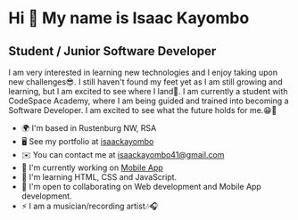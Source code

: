 Hi 👋 My name is Isaac Kayombo
==============================

Student / Junior Software Developer
-----------------------------------

I am very interested in learning new technologies and I enjoy taking upon new challenges😎. I still haven't found my feet yet as I am still growing and learning, but I am excited to see where I land🌱. I am currently a student with CodeSpace Academy, where I am being guided and trained into becoming a Software Developer. I am excited to see what the future holds for me.😁🙈

* 🌍  I'm based in Rustenburg NW, RSA
* 🖥️  See my portfolio at [isaackayombo](http://github.com/Isaac-Kayombo/Module_7R_CS20240251_PTO2407_GroupB_IsaacKayombo_SDF07_R)
* ✉️  You can contact me at [isaackayombo41@gmail.com](mailto:isaackayombo41@gmail.com)
* 🚀  I'm currently working on [Mobile App](http://github.com/Isaac-Kayombo/Module_10R_CS20240251_PTO2407_GroupB_IsaacKayombo_SDF10_R)
* 🧠  I'm learning HTML, CSS and JavaScript.
* 🤝  I'm open to collaborating on Web development and Mobile App development.
* ⚡  I am a musician/recording artist🎶🎧
